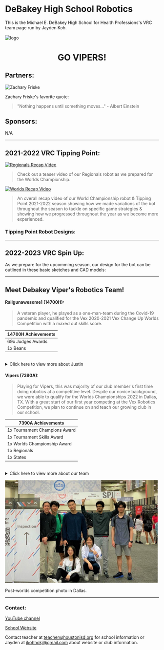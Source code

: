 # **DeBakey High School Robotics**
This is the Michael E. DeBakey High School for Health Professions's VRC team page run by Jayden Koh.

<img align="center" src="assets/images/logo.jpg" alt="logo"/>


<h1 align="center">GO VIPERS!</h1>


## Partners:

![Zachary Friske](https://img.youtube.com/vi/LWeRpSevDQM/0.jpg)

Zachary Friske's favorite quote: 

> "Nothing happens until something moves..." - Albert Einstein

## Sponsors:

N/A

---

## 2021-2022 VRC Tipping Point:

[![Regionals Recap Video](https://img.youtube.com/vi/eypWUHWcoWM/0.jpg)](https://www.youtube.com/watch?v=eypWUHWcoWM "Regionals Recap Video")

> Check out a teaser video of our Regionals robot as we prepared for the Worlds Championship.

[![Worlds Recap Video](https://img.youtube.com/vi/QyE6XxmgVgw/0.jpg)](https://www.youtube.com/watch?v=QyE6XxmgVgw "Worlds Recap Video")

> An overall recap video of our World Championship robot & Tipping Point 2021-2022 season showing how we made variations of the bot throughout the season to tackle on specific game strategies & showing how we progressed throughout the year as we become more experienced. 
  
  
### Tipping Point Robot Designs:
  
---
  
## 2022-2023 VRC Spin Up:
  
As we prepare for the upcomming season, our design for the bot can be outlined in these basic sketches and CAD models:
  
---

## Meet Debakey Viper's Robotics Team!
  
#### Railgunawesome1 (14700H):
> A veteran player, he played as a one-man-team during the Covid-19 pandemic and qualified for the Vex 2020-2021 Vex Change Up Worlds Competition with a maxed out skills score.

| 14700H Achievements                                               |
| ------------------------------------------------------------------|
| 69x Judges Awards               | 1x Judges Award?                |
| 1x Beans                        | 69x Design Award?               |

<br/>
  
<details id="h1">
<summary>
Click here to view more about Justin
  
</summary>


<kbd> <img src="assets/images/members/justi.JPG" alt="justic" width="500"/> </kbd>
<div id = "hl">  
Justin Hung (Class of 22) (Builder & Programmer)
  
  
</div>

</details>
  
#### Vipers (7390A):
> Playing for Vipers, this was majority of our club member's first time doing robotics at a competitive level. Despite our novice background, we were able to qualify for the Worlds Championships 2022 in Dallas, TX. 
> With a great start of our first year competing at the Vex Robotics Competition, we plan to continue on and teach our growing club in our school.
 
| 7390A Achievements                                                |
| ------------------------------------------------------------------|
| 1x Tournament Champions Award   | 1x Judges Award?                |
| 1x Tournament Skills Award      | 1x Design Award?                |
| 1x Worlds Championship Award    | idk old senior                  |
| 1x Regionals                    | 2x Participation                |
| 1x States                       | Rank 77 Worlds  :DD             |
 
 <br/>

<details id="hl">
<summary id="hl">Click here to view more about our team</summary>


<kbd> <img src="assets/images/members/rusg.JPG" alt="rusg" width="400"/> </kbd>
<div id = "hl">  
Rusheel Mitakantti (Class of 23) (Builder)
</div>

<kbd> <img src="assets/images/members/Jose.PNG" alt="Jose" width="400"/> </kbd>
<div id = "hl">  
Josephine Duong (Class of 22) (Builder)
</div>
  
<kbd> <img src="assets/images/members/crack2.JPG" alt="Crack" width="400"/> </kbd> 
<div id = "hl">  
Jacqueline Duong (Class of 24) (Builder)
</div>
  
<kbd> <img src="assets/images/members/DavidDing.jpg" alt="David" width="400"/> </kbd> 
<div id = "hl"> 
David Ding (Class of 23) (Builder)
</div>
  
<kbd> <img src="assets/images/members/Will.JPG" alt="Will" width="400"/> </kbd> 
<div id = "hl"> 
William Yun (Class of 23) (Builder)
</div>
  
<kbd> <img src="assets/images/members/mushroomdude2.JPG" alt="Saatvik" width="400"/> </kbd>
<div id = "hl"> 
Saatvik Kumar (Class of 23) (Builder)
</div>
  
<kbd> <img src="assets/images/members/Jay.JPG" alt="Jay" width="400"/> </kbd>
<div id = "hl">  
Jayden Koh (Class of 23) (Programmer)
</div>
  
</details>
  
<kbd> <img src="assets/images/members/postworlds.JPG" alt="Group" width="500"/> </kbd>

Post-worlds competition photo in Dallas. 


---

### Contact: 

[YouTube channel](https://www.youtube.com/channel/UCPRNu3b24dm8QbPjyHDwf6w "Click to visit 7390A Vipers")

[School Website](https://www.houstonisd.org/debakey "Click to visit Debakey HSHP homepage") 

Contact teacher at <teacher@houstonisd.org> for school information or Jayden at <jkohhokj@gmail.com> about website or club information.

<script src="assets/script.js" type="text/javascript"></script>

